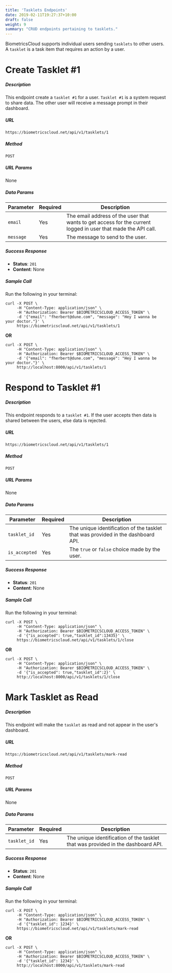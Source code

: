 ```yaml
---
title: 'Tasklets Endpoints'
date: 2019-02-11T19:27:37+10:00
draft: false
weight: 9
summary: "CRUD endpoints pertaining to tasklets."
---
```


BiometricsCloud supports individual users sending `tasklets` to other users. A `tasklet` is a task item that requires an action by a user.


# **Create Tasklet #1**
##### Description

This endpoint create a `tasklet #1` for a user. `Tasklet #1` is a system request to share data. The other user will receive a message prompt in their dashboard.

##### URL

`https://biometricscloud.net/api/v1/tasklets/1`

##### Method

`POST`

##### URL Params

None

##### Data Params

Parameter | Required | Description
--------- | ------- | -----------
`email` | Yes | The email address of the user that wants to get access for the current logged in user that made the API call.
`message` | Yes | The message to send to the user.

##### Success Response

  * **Status**: `201`
  * **Content**: None

##### Sample Call

Run the following in your terminal:

```shell
curl -X POST \
     -H "Content-Type: application/json" \
     -H "Authorization: Bearer $BIOMETRICSCLOUD_ACCESS_TOKEN" \
     -d '{"email": "fherbert@dune.com", "message": "Hey I wanna be your doctor."}' \
     https://biometricscloud.net/api/v1/tasklets/1
```

**OR**

```shell
curl -X POST \
     -H "Content-Type: application/json" \
     -H "Authorization: Bearer $BIOMETRICSCLOUD_ACCESS_TOKEN" \
     -d '{"email": "fherbert@dune.com", "message": "Hey I wanna be your doctor."}' \
     http://localhost:8000/api/v1/tasklets/1
```

# **Respond to Tasklet #1**
##### Description

This endpoint responds to a `tasklet #1`. If the user accepts then data is shared between the users, else data is rejected.

##### URL

`https://biometricscloud.net/api/v1/tasklets/1`

##### Method

`POST`

##### URL Params

None

##### Data Params

Parameter | Required | Description
--------- | ------- | -----------
`tasklet_id` | Yes | The unique identification of the tasklet that was provided in the dashboard API.
`is_accepted` | Yes | The `true` or `false` choice made by the user.


##### Success Response

  * **Status**: `201`
  * **Content**: None

##### Sample Call

Run the following in your terminal:

```shell
curl -X POST \
     -H "Content-Type: application/json" \
     -H "Authorization: Bearer $BIOMETRICSCLOUD_ACCESS_TOKEN" \
     -d '{"is_accepted": true,"tasklet_id":13435}' \
     https://biometricscloud.net/api/v1/tasklets/1/close
```

**OR**

```shell
curl -X POST \
     -H "Content-Type: application/json" \
     -H "Authorization: Bearer $BIOMETRICSCLOUD_ACCESS_TOKEN" \
     -d '{"is_accepted": true,"tasklet_id":2}' \
     http://localhost:8000/api/v1/tasklets/1/close
```

# **Mark Tasklet as Read**
##### Description

This endpoint will make the `tasklet` as read and not appear in the user's dashboard.

##### URL

`https://biometricscloud.net/api/v1/tasklets/mark-read`

##### Method

`POST`

##### URL Params

None

##### Data Params

Parameter | Required | Description
--------- | ------- | -----------
`tasklet_id` | Yes | The unique identification of the tasklet that was provided in the dashboard API.

##### Success Response

  * **Status**: `201`
  * **Content**: None

##### Sample Call

Run the following in your terminal:

```shell
curl -X POST \
     -H "Content-Type: application/json" \
     -H "Authorization: Bearer $BIOMETRICSCLOUD_ACCESS_TOKEN" \
     -d '{"tasklet_id": 1234}' \
     https://biometricscloud.net/api/v1/tasklets/mark-read
```

**OR**

```shell
curl -X POST \
     -H "Content-Type: application/json" \
     -H "Authorization: Bearer $BIOMETRICSCLOUD_ACCESS_TOKEN" \
     -d '{"tasklet_id": 1234}' \
     http://localhost:8000/api/v1/tasklets/mark-read
```
